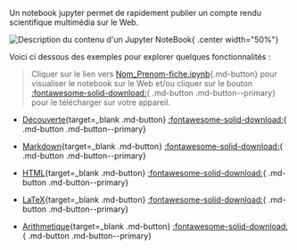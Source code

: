
Un notebook jupyter permet de rapidement publier un compte rendu scientifique multimédia sur le Web.

![Description du contenu d'un Jupyter NoteBook](https://ericecmorlaix.github.io/img/JupyterNoteBook.png "Description du contenu d'un Jupyter NoteBook"){ .center width="50%"}

Voici ci dessous des exemples pour explorer quelques fonctionnalités :

> Cliquer sur le lien vers [Nom_Prenom-fiche.ipynb](https://nbviewer.org/urls/ericecmorlaix.github.io/2SI-2022-2023/Nom_Prenom-fiche.ipynb){.md-button} pour visualiser le notebook sur le Web et/ou cliquer sur le bouton [:fontawesome-solid-download:](https://ericecmorlaix.github.io/2SI-2022-2023/Nom_Prenom-fiche.ipynb){ .md-button .md-button--primary} pour le télécharger sur votre appareil.

- [Découverte](https://nbviewer.org/urls/ericecmorlaix.github.io/bn/decouverte-notebook.ipynb){target=_blank .md-button} [:fontawesome-solid-download:](https://ericecmorlaix.github.io/bn/decouverte-notebook.ipynb){ .md-button .md-button--primary}

- [Markdown](https://nbviewer.org/urls/ericecmorlaix.github.io/bn/MarkDown-Le_BN_pour_rapporter.ipynb){target=_blank .md-button} [:fontawesome-solid-download:](https://ericecmorlaix.github.io/bn/MarkDown-Le_BN_pour_rapporter.ipynb){ .md-button .md-button--primary}

- [HTML](https://nbviewer.org/urls/ericecmorlaix.github.io/bn/HTML-Le_BN_pour_multimedier.ipynb){target=_blank .md-button} [:fontawesome-solid-download:](https://ericecmorlaix.github.io/bn/HTML-Le_BN_pour_multimedier.ipynb){ .md-button .md-button--primary}

- [LaTeX](https://nbviewer.org/urls/ericecmorlaix.github.io/bn/LaTeX-Le_BN_pour_formuler.ipynb){target=_blank .md-button} [:fontawesome-solid-download:](https://ericecmorlaix.github.io/bn/LaTeX-Le_BN_pour_formuler.ipynb){ .md-button .md-button--primary}

- [Arithmetique](https://nbviewer.org/urls/ericecmorlaix.github.io/bn/Arithmetique-Le_BN_pour_calculer.ipynb){target=_blank .md-button} [:fontawesome-solid-download:](https://ericecmorlaix.github.io/bn/Arithmetique-Le_BN_pour_calculer.ipynb){ .md-button .md-button--primary}